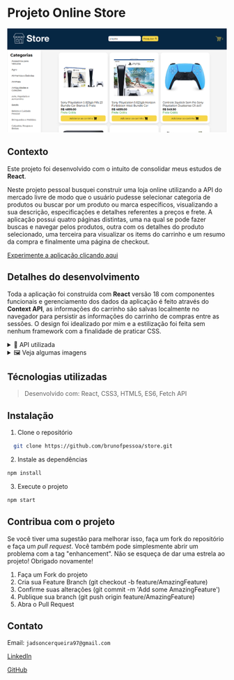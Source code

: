 # Projeto Online Store

![página de login](./images/home.png)

## Contexto
Este projeto foi desenvolvido com o intuito de consolidar meus estudos de __React__.

Neste projeto pessoal busquei construir uma loja online utilizando a API do mercado livre de modo que o usuário pudesse selecionar categoria de produtos ou buscar por um produto ou marca específicos, visualizando a sua descrição, especificações e detalhes referentes a preços e frete. A aplicação possui quatro páginas distintas, uma na qual se pode fazer buscas e navegar pelos produtos, outra com os detalhes do produto selecionado, uma terceira para visualizar os items do carrinho e um resumo da compra e finalmente uma página de checkout.

[Experimente a aplicação clicando aqui](https://brunofpessoa.github.io/store/)

## Detalhes do desenvolvimento
Toda a aplicação foi construída com __React__ versão 18 com componentes funcionais e gerenciamento dos dados da aplicação é feito através do __Context API__, as informações do carrinho são salvas localmente no navegador para persistir as informações do carrinho de compras entre as sessões. O design foi idealizado por mim e a estilização foi feita sem nenhum framework com a finalidade de praticar CSS.

<details>
<summary>📑 API utilizada</summary>

Todas as informações dos produtos foram obtidas da API do mercado livre pelos seguintes _endpoints_.
  Para as categorias dos produtos:
    Endpoint: `https://api.mercadolibre.com/sites/MLB/categories`

  Para buscar por categoria, produto, marca, etc:
    Endpoint: `https://api.mercadolibre.com/sites/MLB/search?category=$CATEGORY_ID&q=$QUERY`

  Para acessar os detalhes de um produto:
    Endpoint: `https://api.mercadolibre.com/items/${PRODUCT_ID}`

  Para acessar a descrição de um produto:
    `https://api.mercadolibre.com/items/${PRODUCT_ID}/description`
  
  Para mais informações sobre a API consulte a [documentação](https://developers.mercadolivre.com.br/pt_br/itens-e-buscas)

</details>

<details>
<summary>🖼️ Veja algumas imagens</summary>

![página de login](./images/home.png)

![página de albums](./images/detail.png)

![página de favoritos](./images/cart.png)
</details>

## Técnologias utilizadas

> Desenvolvido com: React, CSS3, HTML5, ES6, Fetch API

## Instalação

1. Clone o repositório
  ```sh
    git clone https://github.com/brunofpessoa/store.git
  ```
2. Instale as dependências
  ```bash
  npm install
  ``` 
3. Execute o projeto
  ``` bash
  npm start
  ```
## Contribua com o projeto
Se você tiver uma sugestão para melhorar isso, faça um fork do repositório e faça um _pull request_. Você também pode simplesmente abrir um problema com a tag "enhancement". Não se esqueça de dar uma estrela ao projeto! Obrigado novamente!

1. Faça um Fork do projeto
2. Cria sua Feature Branch (git checkout -b feature/AmazingFeature)
3. Confirme suas alterações (git commit -m 'Add some AmazingFeature')
4. Publique sua branch (git push origin feature/AmazingFeature)
5. Abra o Pull Request

## Contato

Email: `jadsoncerqueira97@gmail.com`

[LinkedIn](https://www.linkedin.com/in/jadsoncerqueira/)

[GitHub](https://github.com/jadsoncerqueira/)
